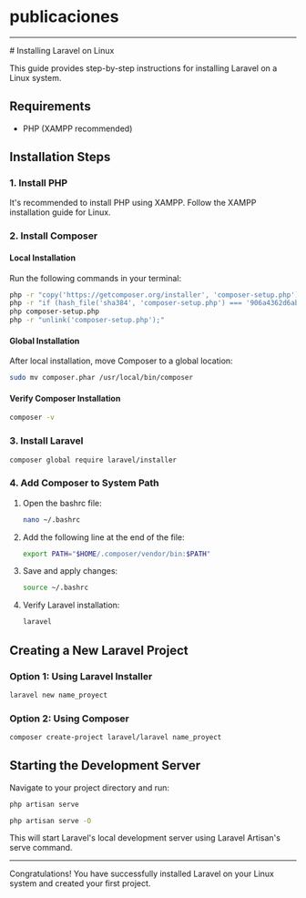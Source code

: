 # publicaciones
<hr>
# Installing Laravel on Linux

This guide provides step-by-step instructions for installing Laravel on a Linux system.

## Requirements

- PHP (XAMPP recommended)

## Installation Steps

### 1. Install PHP

It's recommended to install PHP using XAMPP. Follow the XAMPP installation guide for Linux.

### 2. Install Composer

#### Local Installation

Run the following commands in your terminal:

```bash
php -r "copy('https://getcomposer.org/installer', 'composer-setup.php');"
php -r "if (hash_file('sha384', 'composer-setup.php') === '906a4362d6ab52d03636224661d6bfe5c1767ee07f12a79e52bbd095773aaab16a95e0b2a7d6cbb9e5d92baae4bcd1f9') { echo 'Installer verified'; } else { echo 'Installer corrupt'; unlink('composer-setup.php'); } echo PHP_EOL;"
php composer-setup.php
php -r "unlink('composer-setup.php');"
```

#### Global Installation

After local installation, move Composer to a global location:

```bash
sudo mv composer.phar /usr/local/bin/composer
```

#### Verify Composer Installation

```bash
composer -v
```

### 3. Install Laravel

```bash
composer global require laravel/installer
```

### 4. Add Composer to System Path

1. Open the bashrc file:
   ```bash
   nano ~/.bashrc
   ```

2. Add the following line at the end of the file:
   ```bash
   export PATH="$HOME/.composer/vendor/bin:$PATH"
   ```

3. Save and apply changes:
   ```bash
   source ~/.bashrc
   ```

4. Verify Laravel installation:
   ```bash
   laravel
   ```

## Creating a New Laravel Project

### Option 1: Using Laravel Installer

```bash
laravel new name_proyect
```

### Option 2: Using Composer

```bash
composer create-project laravel/laravel name_proyect
```

## Starting the Development Server

Navigate to your project directory and run:

```bash
php artisan serve
```
```bash
php artisan serve -O
```

This will start Laravel's local development server using Laravel Artisan's serve command.

---

Congratulations! You have successfully installed Laravel on your Linux system and created your first project.
